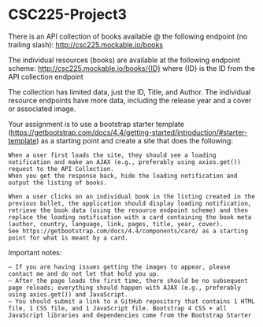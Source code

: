 # CSC225-Project3
There is an API collection of books available @ the following endpoint (no trailing slash): http://csc225.mockable.io/books

The individual resources (books) are available at the following endpoint scheme: http://csc225.mockable.io/books/{ID} where {ID} is the ID from the API collection endpoint

The collection has limited data, just the ID, Title, and Author. The individual resource endpoints have more data, including the release year and a cover or associated image.

Your assignment is to use a bootstrap starter template (https://getbootstrap.com/docs/4.4/getting-started/introduction/#starter-template) as a starting point and create a site that does the following:

    When a user first loads the site, they should see a loading notification and make an AJAX (e.g., preferably using axios.get()) request to the API Collection. 
    When you get the response back, hide the loading notification and output the listing of books.

    When a user clicks on an individual book in the listing created in the previous bullet, the application should display loading notification, retrieve the book data (using the resource endpoint scheme) and then replace the loading notification with a card containing the book meta (author, country, language, link, pages, title, year, cover). 
    See https://getbootstrap.com/docs/4.4/components/card/ as a starting point for what is meant by a card.

Important notes:

    – If you are having issues getting the images to appear, please contact me and do not let that hold you up.
    – After the page loads the first time, there should be no subsequent page reloads; everything should happen with AJAX (e.g., preferably using axios.get()) and JavaScript.
    – You should submit a link to a GitHub repository that contains 1 HTML file, 1 CSS file, and 1 JavaScript file. Bootstrap 4 CSS + all JavaScript libraries and dependencies come from the Bootstrap Starter
